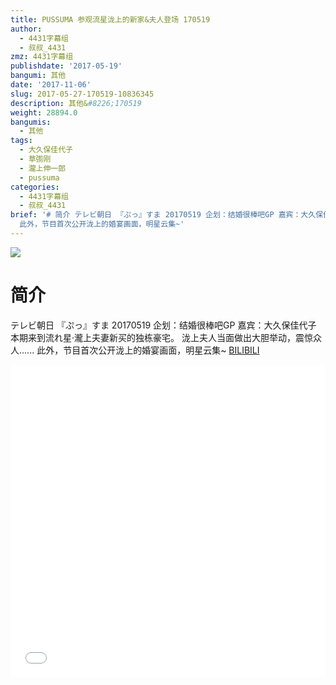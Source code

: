 ```yaml
---
title: PUSSUMA 参观流星泷上的新家&夫人登场 170519
author:
  - 4431字幕组
  - 叔叔_4431
zmz: 4431字幕组
publishdate: '2017-05-19'
bangumi: 其他
date: '2017-11-06'
slug: 2017-05-27-170519-10836345
description: 其他&#8226;170519
weight: 28894.0
bangumis:
  - 其他
tags:
  - 大久保佳代子
  - 草彅刚
  - 瀧上伸一郎
  - pussuma
categories:
  - 4431字幕组
  - 叔叔_4431
brief: '# 简介 テレビ朝日 『ぷっ』すま 20170519 企划：结婚很棒吧GP 嘉宾：大久保佳代子 本期来到流れ星·瀧上夫妻新买的独栋豪宅。 泷上夫人当面做出大胆举动，震惊众人......
  此外，节目首次公开泷上的婚宴画面，明星云集~'
---
```

![](https://i.imgur.com/mA5hTFu.png)
# 简介  
テレビ朝日 『ぷっ』すま 20170519
企划：结婚很棒吧GP  嘉宾：大久保佳代子
本期来到流れ星·瀧上夫妻新买的独栋豪宅。
泷上夫人当面做出大胆举动，震惊众人......
此外，节目首次公开泷上的婚宴画面，明星云集~
  [BILIBILI](https://www.bilibili.com/video/av10836345/)

  <iframe src="//www.bilibili.com/blackboard/player.html?aid=10836345" width="100%" height="500" frameborder="0" allowfullscreen="allowfullscreen"></iframe>
